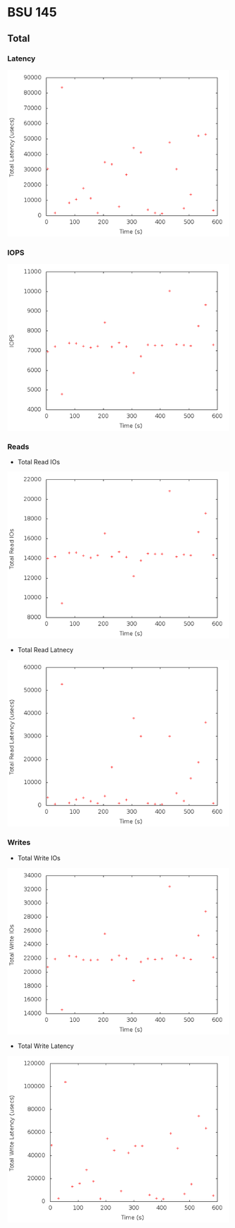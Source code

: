 
# BSU 145

## Total

### Latency

![total_latency](pblio_total_latency.png)

### IOPS

![total_iops](pblio_iops.png)

### Reads

* Total Read IOs

![total_read_ios](pblio_total_read_ios.png)

* Total Read Latnecy

![total_read_latency](pblio_total_read_latency.png)

### Writes

* Total Write IOs

![total_write_ios](pblio_total_write_ios.png)

* Total Write Latency

![total_write_latency](pblio_total_write_latency.png)



